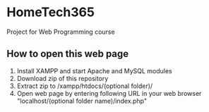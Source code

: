 # HomeTech365
Project for Web Programming course

## How to open this web page
1. Install XAMPP and start Apache and MySQL modules
2. Download zip of this repository
3. Extract zip to /xampp/htdocs/(optional folder)/
4. Open web page by entering following URL in your web browser "localhost/(optional folder name)/index.php"
